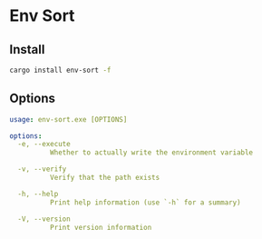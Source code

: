 Env Sort
=====================

## Install

```sh
cargo install env-sort -f
```

## Options

```yaml
usage: env-sort.exe [OPTIONS]

options:
  -e, --execute
          Whether to actually write the environment variable

  -v, --verify
          Verify that the path exists

  -h, --help
          Print help information (use `-h` for a summary)

  -V, --version
          Print version information
```